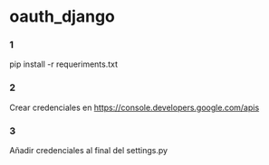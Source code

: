 # oauth_django


### 1
pip install -r requeriments.txt
### 2
Crear credenciales en https://console.developers.google.com/apis
### 3
Añadir credenciales al final del settings.py

